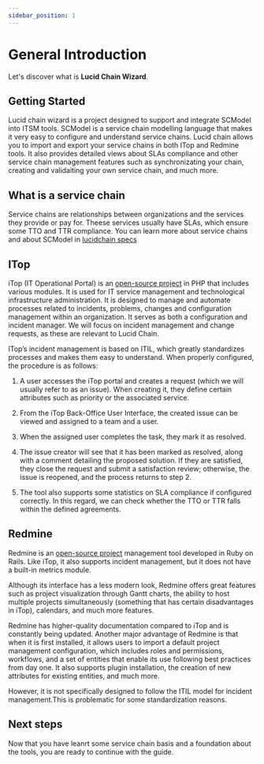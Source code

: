 ```yaml
---
sidebar_position: 1
---
```


# General Introduction

Let's discover what is **Lucid Chain Wizard**.

## Getting Started

Lucid chain wizard is a project designed to support and integrate SCModel into ITSM tools. SCModel is a service chain modelling language that makes it very easy to configure and understand service chains. Lucid chain allows you to import and export your service chains in both ITop and Redmine tools. It also provides detailed views about SLAs compliance and other service chain management features such as synchronizating your chain, creating and validaiting your own service chain, and much more.

## What is a service chain

Service chains are relationships between organizations and the services they provide or pay for. Theese services usually have SLAs, which ensure some TTO and TTR compliance. You can learn more about service chains and about SCModel in [lucidchain specs](http://lucidchain.specs.governify.io/)

## ITop

iTop (IT Operational Portal) is an [open-source project](https://github.com/Combodo/iTop) in PHP that includes various modules. It is used for IT service management and technological infrastructure administration. It is designed to manage and automate processes related to incidents, problems, changes and configuration management within an organization. It serves as both a configuration and incident manager. We will focus on incident management and change requests, as these are relevant to Lucid Chain.

ITop’s incident management is based on ITIL, which greatly standardizes processes and makes them easy to understand. When properly configured, the procedure is as follows:

1. A user accesses the iTop portal and creates a request (which we will usually refer to as an issue). When creating it, they define certain attributes such as priority or the associated service.

2. From the iTop Back-Office User Interface, the created issue can be viewed and assigned to a team and a user.

3. When the assigned user completes the task, they mark it as resolved.

4. The issue creator will see that it has been marked as resolved, along with a comment detailing the proposed solution. If they are satisfied, they close the request and submit a satisfaction review; otherwise, the issue is reopened, and the process returns to step 2.

5. The tool also supports some statistics on SLA compliance if configured correctly. In this regard, we can check whether the TTO or TTR falls within the defined agreements.

## Redmine

Redmine is an [open-source project](https://github.com/redmine/redmine) management tool developed in Ruby on Rails. Like iTop, it also supports incident management, but it does not have a built-in metrics module.

Although its interface has a less modern look, Redmine offers great features such as project visualization through Gantt charts, the ability to host multiple projects simultaneously (something that has certain disadvantages in iTop), calendars, and much more features.

Redmine has higher-quality documentation compared to iTop and is constantly being updated. Another major advantage of Redmine is that when it is first installed, it allows users to import a default project management configuration, which includes roles and permissions, workflows, and a set of entities that enable its use following best practices from day one.
It also supports plugin installation, the creation of new attributes for existing entities, and much more.

However, it is not specifically designed to follow the ITIL model for incident management.This is problematic for some standardization reasons.

## Next steps

Now that you have leanrt some service chain basis and a foundation about the tools, you are ready to continue with the guide.
